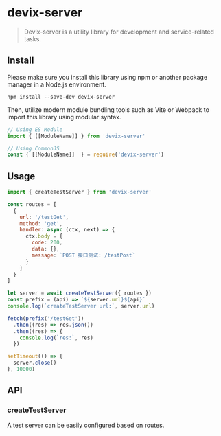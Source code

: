 # devix-server

> Devix-server is a utility library for development and service-related tasks.

## Install

Please make sure you install this library using npm or another package manager in a Node.js environment.

```shell
npm install --save-dev devix-server
```

Then, utilize modern module bundling tools such as Vite or Webpack to import this library using modular syntax.

```javascript
// Using ES Module
import { [[ModuleName]] } from 'devix-server'

// Using CommonJS
const { [[ModuleName]]  } = require('devix-server')
```

## Usage

```javascript
import { createTestServer } from 'devix-server'

const routes = [
  {
    url: '/testGet',
    method: 'get',
    handler: async (ctx, next) => {
      ctx.body = {
        code: 200,
        data: {},
        message: `POST 接口测试: /testPost`
      }
    }
  }
]

let server = await createTestServer({ routes })
const prefix = (api) => `${server.url}${api}`
console.log(`createTestServer url:`, server.url)

fetch(prefix('/testGet'))
  .then((res) => res.json())
  .then((res) => {
    console.log(`res:`, res)
  })

setTimeout(() => {
  server.close()
}, 10000)
```

## API

### createTestServer

A test server can be easily configured based on routes.
